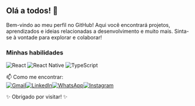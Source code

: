 ## Olá a todos! 👋

Bem-vindo ao meu perfil no GitHub! Aqui você encontrará projetos, aprendizados e ideias relacionadas a desenvolvimento e muito mais. Sinta-se à vontade para explorar e colaborar!

### Minhas habilidades
![React](https://img.shields.io/badge/React-20232A?style=for-the-badge&logo=react&logoColor=61DAFB&logoWidth=20)
![React Native](https://img.shields.io/badge/React_Native-20232A?style=for-the-badge&logo=react&logoColor=61DAFB&logoWidth=20)
![TypeScript](https://img.shields.io/badge/TypeScript-007ACC?style=for-the-badge&logo=typescript&logoColor=white&logoWidth=20)

📫 Como me encontrar:  
<a href="mailto:rafconradoo@gmail.com"><img src="https://img.shields.io/badge/Gmail-D14836?style=for-the-badge&logo=gmail&logoColor=white" alt="Gmail"></a><a href="https://www.linkedin.com/in/rafconradoo/"><img src="https://img.shields.io/badge/LinkedIn-0077B5?style=for-the-badge&logo=linkedin&logoColor=white" alt="LinkedIn"></a><a href="https://wa.me/61992449110"><img src="https://img.shields.io/badge/WhatsApp-25D366?style=for-the-badge&logo=whatsapp&logoColor=white" alt="WhatsApp"></a><a href="https://www.instagram.com/rafconrado"><img src="https://img.shields.io/badge/Instagram-E4405F?style=for-the-badge&logo=instagram&logoColor=white" alt="Instagram"></a>

✨ Obrigado por visitar! ✨
